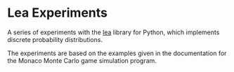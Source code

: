 # Lea Experiments

A series of experiments with the  [lea](https://bitbucket.org/piedenis/lea)
library for Python, which implements discrete probability distributions.

The experiments are based on the examples given in the documentation for
the Monaco Monte Carlo game simulation program.
